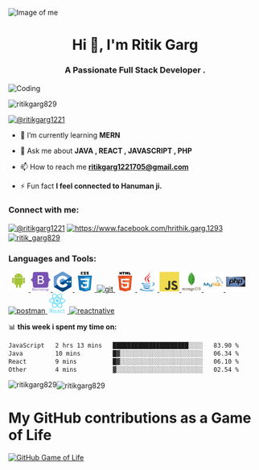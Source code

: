 
![Image of me](https://github.com/ritikgarg829/ritikgarg829/blob/main/photo-1544256718-3bcf237f3974.jpg?raw=true)
<h1 align="center">Hi 👋, I'm Ritik Garg</h1>
<h3 align="center">A Passionate Full Stack Developer </>.</h3>

<img align="center" alt="Coding" width="400" src="https://miro.medium.com/max/1360/1*IRGHmiGsa16stedQvIaZfw.gif">

<p align="left"> <img src="https://komarev.com/ghpvc/?username=ritikgarg829&label=Profile%20views&color=0e75b6&style=flat" alt="ritikgarg829" /> </p>

<p align="left"> <a href="https://twitter.com/@ritikgarg1221" target="blank"><img src="https://img.shields.io/twitter/follow/@ritikgarg1221?logo=twitter&style=for-the-badge" alt="@ritikgarg1221" /></a> </p>

- 🌱 I’m currently learning **MERN**

- 💬 Ask me about **JAVA , REACT , JAVASCRIPT , PHP**

- 📫 How to reach me **ritikgarg1221705@gmail.com**

- ⚡ Fun fact **I feel connected to Hanuman ji.**

<h3 align="left">Connect with me:</h3>
<p align="left">
<a href="https://twitter.com/@ritikgarg1221" target="blank"><img align="center" src="https://raw.githubusercontent.com/rahuldkjain/github-profile-readme-generator/master/src/images/icons/Social/twitter.svg" alt="@ritikgarg1221" height="30" width="40" /></a>
<a href="https://www.facebook.com/hrithik.garg.1293" target="blank"><img align="center" src="https://raw.githubusercontent.com/rahuldkjain/github-profile-readme-generator/master/src/images/icons/Social/facebook.svg" alt="https://www.facebook.com/hrithik.garg.1293" height="30" width="40" /></a>
<a href="https://instagram.com/ritik_garg99" target="blank"><img align="center" src="https://raw.githubusercontent.com/rahuldkjain/github-profile-readme-generator/master/src/images/icons/Social/instagram.svg" alt="ritik_garg829" height="30" width="40" /></a>
</p>

<h3 align="left">Languages and Tools:</h3>
<p align="left"> <a href="https://developer.android.com" target="_blank" rel="noreferrer"> <img src="https://raw.githubusercontent.com/devicons/devicon/master/icons/android/android-original-wordmark.svg" alt="android" width="40" height="40"/> </a> <a href="https://getbootstrap.com" target="_blank" rel="noreferrer"> <img src="https://raw.githubusercontent.com/devicons/devicon/master/icons/bootstrap/bootstrap-plain-wordmark.svg" alt="bootstrap" width="40" height="40"/> </a> <a href="https://www.w3schools.com/cpp/" target="_blank" rel="noreferrer"> <img src="https://raw.githubusercontent.com/devicons/devicon/master/icons/cplusplus/cplusplus-original.svg" alt="cplusplus" width="40" height="40"/> </a> <a href="https://www.w3schools.com/css/" target="_blank" rel="noreferrer"> <img src="https://raw.githubusercontent.com/devicons/devicon/master/icons/css3/css3-original-wordmark.svg" alt="css3" width="40" height="40"/> </a> <a href="https://git-scm.com/" target="_blank" rel="noreferrer"> <img src="https://www.vectorlogo.zone/logos/git-scm/git-scm-icon.svg" alt="git" width="40" height="40"/> </a> <a href="https://www.w3.org/html/" target="_blank" rel="noreferrer"> <img src="https://raw.githubusercontent.com/devicons/devicon/master/icons/html5/html5-original-wordmark.svg" alt="html5" width="40" height="40"/> </a> <a href="https://www.java.com" target="_blank" rel="noreferrer"> <img src="https://raw.githubusercontent.com/devicons/devicon/master/icons/java/java-original.svg" alt="java" width="40" height="40"/> </a> <a href="https://developer.mozilla.org/en-US/docs/Web/JavaScript" target="_blank" rel="noreferrer"> <img src="https://raw.githubusercontent.com/devicons/devicon/master/icons/javascript/javascript-original.svg" alt="javascript" width="40" height="40"/> </a> <a href="https://www.mongodb.com/" target="_blank" rel="noreferrer"> <img src="https://raw.githubusercontent.com/devicons/devicon/master/icons/mongodb/mongodb-original-wordmark.svg" alt="mongodb" width="40" height="40"/> </a> <a href="https://www.mysql.com/" target="_blank" rel="noreferrer"> <img src="https://raw.githubusercontent.com/devicons/devicon/master/icons/mysql/mysql-original-wordmark.svg" alt="mysql" width="40" height="40"/> </a> <a href="https://www.php.net" target="_blank" rel="noreferrer"> <img src="https://raw.githubusercontent.com/devicons/devicon/master/icons/php/php-original.svg" alt="php" width="40" height="40"/> </a> <a href="https://postman.com" target="_blank" rel="noreferrer"> <img src="https://www.vectorlogo.zone/logos/getpostman/getpostman-icon.svg" alt="postman" width="40" height="40"/> </a> <a href="https://reactjs.org/" target="_blank" rel="noreferrer"> <img src="https://raw.githubusercontent.com/devicons/devicon/master/icons/react/react-original-wordmark.svg" alt="react" width="40" height="40"/> </a> <a href="https://reactnative.dev/" target="_blank" rel="noreferrer"> <img src="https://reactnative.dev/img/header_logo.svg" alt="reactnative" width="40" height="40"/> </a> </p>

📊 **this week i spent my time on:**
<!--START_SECTION:waka-->

```text
JavaScript   2 hrs 13 mins   █████████████████████░░░░   83.90 %
Java         10 mins         █▓░░░░░░░░░░░░░░░░░░░░░░░   06.34 %
React        9 mins          █▓░░░░░░░░░░░░░░░░░░░░░░░   06.10 %
Other        4 mins          ▓░░░░░░░░░░░░░░░░░░░░░░░░   02.54 %
```

<p><img align="left" src="https://github-readme-stats.vercel.app/api/top-langs?username=ritikgarg829&show_icons=true&locale=en&layout=compact" alt="ritikgarg829" /></p>

<p><img align="center" src="https://github-readme-streak-stats.herokuapp.com/?user=ritikgarg829&&theme=tokyonight" alt="ritikgarg829" /></p>

# My GitHub contributions as a Game of Life

[![GitHub Game of Life](https://github4life.herokuapp.com/ethomson.gif?z=6)](https://github4life.herokuapp.com/ritikgarg829)
